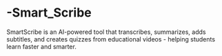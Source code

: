 # -Smart_Scribe
SmartScribe is an AI-powered tool that transcribes, summarizes, adds subtitles, and creates quizzes from educational videos - helping students learn faster and smarter.
